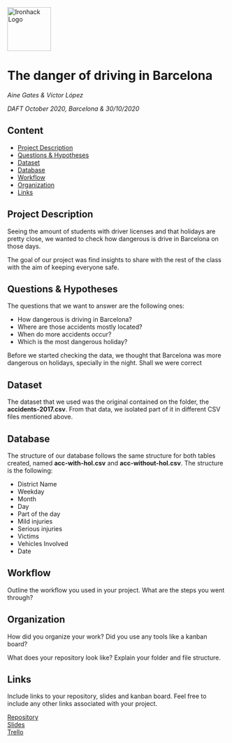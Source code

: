 <img src="https://bit.ly/2VnXWr2" alt="Ironhack Logo" width="100"/>

# The danger of driving in Barcelona
*Aine Gates & Víctor López*

*DAFT October 2020, Barcelona & 30/10/2020*

## Content
- [Project Description](#project-description)
- [Questions & Hypotheses](#questions-hypotheses)
- [Dataset](#dataset)
- [Database](#database)
- [Workflow](#workflow)
- [Organization](#organization)
- [Links](#links)


## Project Description
Seeing the amount of students with driver licenses and that holidays are pretty close, we wanted to check how dangerous is drive in Barcelona on those days.

The goal of our project was find insights to share with the rest of the class with the aim of keeping everyone safe.

## Questions & Hypotheses
The questions that we want to answer are the following ones:
  * How dangerous is driving in Barcelona?
  * Where are those accidents mostly located?
  * When do more accidents occur?
  * Which is the most dangerous holiday?
  
Before we started checking the data, we thought that Barcelona was more dangerous on holidays, specially in the night. Shall we were correct

## Dataset
The dataset that we used was the original contained on the folder, the **accidents-2017.csv**. From that data, we isolated part of it in different CSV files mentioned above.

## Database
The structure of our database follows the same structure for both tables created, named **acc-with-hol.csv** and **acc-without-hol.csv**. The structure is the following:
  * District Name
  * Weekday
  * Month
  * Day
  * Part of the day
  * Mild injuries
  * Serious injuries
  * Victims
  * Vehicles Involved
  * Date

## Workflow
Outline the workflow you used in your project. What are the steps you went through?

## Organization
How did you organize your work? Did you use any tools like a kanban board?

What does your repository look like? Explain your folder and file structure.

## Links
Include links to your repository, slides and kanban board. Feel free to include any other links associated with your project.

[Repository](https://github.com/agates696/Project-Week-2-Barcelona)  
[Slides](https://docs.google.com/presentation/d/1Xr-MfL-JKuHftDQ3Wa_5WiYvZ4dkvOmhbYBhuULpFJM/edit?usp=sharing)  
[Trello](https://trello.com/b/clRY0s73/project-2-barcelona)  
